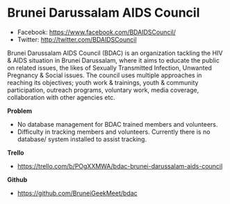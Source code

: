 # Brunei Darussalam AIDS Council
- Facebook: https://www.facebook.com/BDAIDSCouncil/
- Twitter: http://twitter.com/BDAIDSCouncil

Brunei Darussalam AIDS Council (BDAC) is an organization tackling the HIV & AIDS situation in Brunei Darussalam, where it aims to educate the public on related issues, the likes of Sexually Transmitted Infection, Unwanted Pregnancy & Social issues. The council uses multiple approaches in reaching its objectives; youth work & trainings, youth & community participation, outreach programs, voluntary work, media coverage, collaboration with other agencies etc.

**Problem**
- No database management for BDAC trained members and volunteers.
- Difficulty in tracking members and volunteers. Currently there is no database/ system installed to assist tracking.

**Trello**
- https://trello.com/b/POgXXMWA/bdac-brunei-darussalam-aids-council

**Github**
- https://github.com/BruneiGeekMeet/bdac
